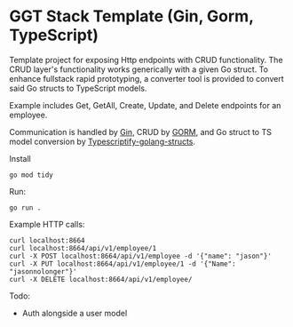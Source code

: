 # GGT Stack Template (Gin, Gorm, TypeScript)

Template project for exposing Http endpoints with CRUD functionality.
The CRUD layer's functionality works generically with a given Go struct.
To enhance fullstack rapid prototyping, a converter tool is provided to convert said Go structs to TypeScript models.

Example includes Get, GetAll, Create, Update, and Delete endpoints for an employee.

Communication is handled by [Gin](https://github.com/gin-gonic/gin), CRUD by [GORM](https://github.com/go-gorm/gorm), and Go struct to TS model conversion by [Typescriptify-golang-structs](https://github.com/tkrajina/typescriptify-golang-structs).

Install
```
go mod tidy
```

Run:
```
go run .
```

Example HTTP calls:
```
curl localhost:8664  
curl localhost:8664/api/v1/employee/1
curl -X POST localhost:8664/api/v1/employee -d '{"name": "jason"}'
curl -X PUT localhost:8664/api/v1/employee/1 -d '{"Name":  "jasonnolonger"}'
curl -X DELETE localhost:8664/api/v1/employee/
```

Todo: 
- Auth alongside a user model

